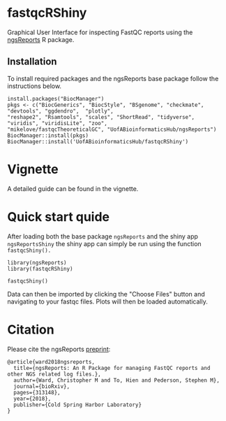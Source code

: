 # fastqcRShiny

Graphical User Interface for inspecting FastQC reports using the [ngsReports](https://github.com/UofABioinformaticsHub/ngsReports) R package. 

## Installation
To install required packages and the ngsReports base package follow the instructions below.

```
install.packages("BiocManager")
pkgs <- c("BiocGenerics", "BiocStyle", "BSgenome", "checkmate", "devtools", "ggdendro",  "plotly",
"reshape2", "Rsamtools", "scales", "ShortRead", "tidyverse",  "viridis", "viridisLite", "zoo", 
"mikelove/fastqcTheoreticalGC", "UofABioinformaticsHub/ngsReports")
BiocManager::install(pkgs)
BiocManager::install('UofABioinformaticsHub/fastqcRShiny')
```
# Vignette
A detailed guide can be found in the vignette.

# Quick start quide
After loading both the base package `ngsReports` and the shiny app `ngsReportsShiny` the shiny app can simply be run using the 
function `fastqcShiny().`

```
library(ngsReports)
library(fastqcRShiny)

fastqcShiny()
```
Data can then be imported by clicking the "Choose Files" button and navigating to your fastqc files.
Plots will then be loaded automatically.

# Citation 

Please cite the ngsReports [preprint](https://www.biorxiv.org/content/early/2018/05/02/313148):

```
@article{ward2018ngsreports,
  title={ngsReports: An R Package for managing FastQC reports and other NGS related log files.},
  author={Ward, Christopher M and To, Hien and Pederson, Stephen M},
  journal={bioRxiv},
  pages={313148},
  year={2018},
  publisher={Cold Spring Harbor Laboratory}
}
```
